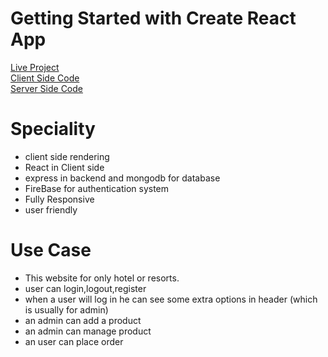 # Getting Started with Create React App

[Live Project](https://coxs-resort-tourism-web.web.app/) <br/>
[Client Side Code](https://github.com/faishal-developer/Coxs-Resort-client-part/) <br/>
[Server Side Code](https://github.com/faishal-developer/Coxs-Resort-server-side/) <br/>

# Speciality
* client side rendering 
* React in Client side
* express in backend and mongodb for database
* FireBase for authentication system
* Fully Responsive
* user friendly
 
 # Use Case
 * This website for only hotel or resorts.
 * user can login,logout,register
 * when a user will log in he can see some extra options in header (which is usually for admin)
 * an admin can add a product 
 * an admin can manage product
 * an user can place order

